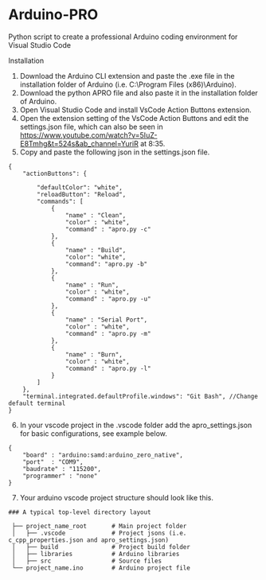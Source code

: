 # Arduino-PRO
Python script to create a professional Arduino coding environment for Visual Studio Code

Installation

1. Download the Arduino CLI extension and paste the .exe file in the installation folder of Arduino (i.e. C:\Program Files (x86)\Arduino).
2. Download the python APRO file and also paste it in the installation folder of Arduino.
3. Open Visual Studio Code and install VsCode Action Buttons extension.
4. Open the extension setting of the VsCode Action Buttons and edit the settings.json file, which can also be seen in https://www.youtube.com/watch?v=5IuZ-E8Tmhg&t=524s&ab_channel=YuriR at 8:35.
5. Copy and paste the following json in the settings.json file.

```
{
    "actionButtons": {

        "defaultColor": "white",
        "reloadButton": "Reload",
        "commands": [
            {
                "name" : "Clean",
                "color" : "white",
                "command" : "apro.py -c"
            },
            {
                "name" : "Build",
                "color": "white",
                "command": "apro.py -b"
            },
            {
                "name" : "Run",
                "color" : "white",
                "command" : "apro.py -u"
            },
            {
                "name" : "Serial Port",
                "color" : "white",
                "command" : "apro.py -m"
            },
            {
                "name" : "Burn",
                "color" : "white",
                "command" : "apro.py -l"
            }
        ]
    },
    "terminal.integrated.defaultProfile.windows": "Git Bash", //Change default terminal 
}
```

6. In your vscode project in the .vscode folder add the apro_settings.json for basic configurations, see example below.


```
{
    "board" : "arduino:samd:arduino_zero_native",
    "port"  : "COM9",
    "baudrate" : "115200",
    "programmer" : "none"
}
```
7. Your arduino vscode project structure should look like this.

```
### A typical top-level directory layout

 ├── project_name_root       # Main project folder
 │   ├── .vscode             # Project jsons (i.e. c_cpp_properties.json and apro_settings.json)
 │   ├── build               # Project build folder
 │   ├── libraries           # Arduino libraries
 │   ├── src                 # Source files
 └── project_name.ino        # Arduino project file
 ```
